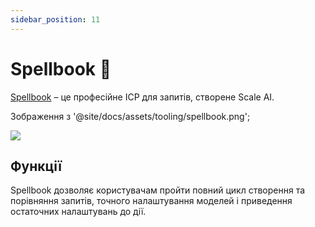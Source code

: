 ```yaml
---
sidebar_position: 11
---
```


# Spellbook 🚧

[Spellbook](https://scale.com/spellbook) – це професійне ІСР для запитів, створене Scale AI.

Зображення з '@site/docs/assets/tooling/spellbook.png';

<div style={{textAlign: 'center'}}>
  <img src={Image} style={{width: "750px"}} />
</div>

## Функції

Spellbook дозволяє користувачам пройти повний цикл створення та порівняння запитів, точного налаштування моделей і приведення остаточних налаштувань до дії.